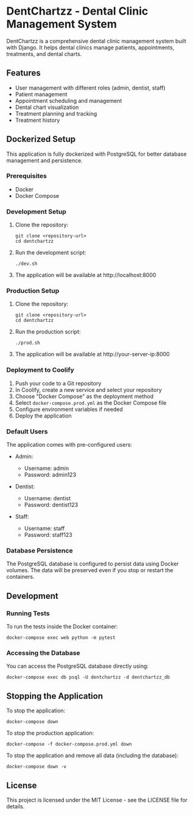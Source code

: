 # DentChartzz - Dental Clinic Management System

DentChartzz is a comprehensive dental clinic management system built with Django. It helps dental clinics manage patients, appointments, treatments, and dental charts.

## Features

- User management with different roles (admin, dentist, staff)
- Patient management
- Appointment scheduling and management
- Dental chart visualization
- Treatment planning and tracking
- Treatment history

## Dockerized Setup

This application is fully dockerized with PostgreSQL for better database management and persistence.

### Prerequisites

- Docker
- Docker Compose

### Development Setup

1. Clone the repository:
   ```
   git clone <repository-url>
   cd dentchartzz
   ```

2. Run the development script:
   ```
   ./dev.sh
   ```

3. The application will be available at http://localhost:8000

### Production Setup

1. Clone the repository:
   ```
   git clone <repository-url>
   cd dentchartzz
   ```

2. Run the production script:
   ```
   ./prod.sh
   ```

3. The application will be available at http://your-server-ip:8000

### Deployment to Coolify

1. Push your code to a Git repository
2. In Coolify, create a new service and select your repository
3. Choose "Docker Compose" as the deployment method
4. Select `docker-compose.prod.yml` as the Docker Compose file
5. Configure environment variables if needed
6. Deploy the application

### Default Users

The application comes with pre-configured users:

- Admin:
  - Username: admin
  - Password: admin123

- Dentist:
  - Username: dentist
  - Password: dentist123

- Staff:
  - Username: staff
  - Password: staff123

### Database Persistence

The PostgreSQL database is configured to persist data using Docker volumes. The data will be preserved even if you stop or restart the containers.

## Development

### Running Tests

To run the tests inside the Docker container:

```
docker-compose exec web python -m pytest
```

### Accessing the Database

You can access the PostgreSQL database directly using:

```
docker-compose exec db psql -U dentchartzz -d dentchartzz_db
```

## Stopping the Application

To stop the application:

```
docker-compose down
```

To stop the production application:

```
docker-compose -f docker-compose.prod.yml down
```

To stop the application and remove all data (including the database):

```
docker-compose down -v
```

## License

This project is licensed under the MIT License - see the LICENSE file for details. 